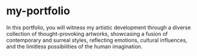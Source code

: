 # my-portfolio
In this portfolio, you will witness my artistic development through a diverse collection of thought-provoking artworks, showcasing a fusion of contemporary and surreal styles, reflecting emotions, cultural influences, and the limitless possibilities of the human imagination.
